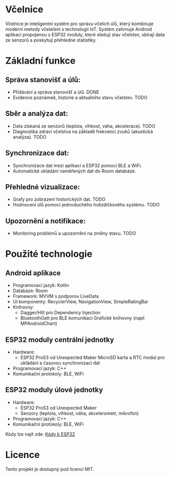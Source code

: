 # Včelnice
Včelnice je inteligentní systém pro správu včelích úlů, který kombinuje moderní metody včelaření s technologií IoT. Systém zahrnuje Android aplikaci propojenou s ESP32 moduly, které sledují stav včelstev, sbírají data ze senzorů a poskytují přehledné statistiky.

# Základní funkce
## Správa stanovišť a úlů:
- Přidávání a správa stanovišť a úlů. DONE
- Evidence poznámek, historie a aktuálního stavu včelstev. TODO
## Sběr a analýza dat:
- Data získaná ze senzorů (teplota, vlhkost, váha, akcelerace). TODO
- Diagnostika zdraví včelstva na základě frekvencí zvuků (akustická analýza). TODO
## Synchronizace dat:
- Synchronizace dat mezi aplikací a ESP32 pomocí BLE a WiFi.
- Automatické ukládání naměřených dat do Room databáze.
## Přehledné vizualizace:
- Grafy pro zobrazení historických dat. TODO
- Hodnocení úlů pomocí jednoduchého hvězdičkového systému. TODO
## Upozornění a notifikace:
- Monitoring problémů a upozornění na změny stavu. TODO

# Použité technologie
## Android aplikace
- Programovací jazyk: Kotlin
- Databáze: Room
- Framework: MVVM s podporou LiveData
- UI komponenty: RecyclerView, NavigationView, SimpleRatingBar
- Knihovny:
  - Dagger/Hilt pro Dependency Injection
  - BluetoothGatt pro BLE komunikaci
     Grafické knihovny (např. MPAndroidChart)
## ESP32 moduly centrální jednotky
- Hardware:
  - ESP32 ProS3 od Unexpected Maker
   MicroSD karta a RTC modul pro ukládání a časovou synchronizaci dat
- Programovací jazyk: C++
- Komunikační protokoly: BLE, WiFi

## ESP32 moduly úlové jednotky
- Hardware:
  - ESP32 ProS3 od Unexpected Maker
  - Senzory (teplota, vlhkost, váha, akcelerometr, mikrofon)
- Programovací jazyk: C++
- Komunikační protokoly: BLE, WiFi

Kódy lze najít zde: [Kódy k ESP32](https://github.com/xhruby28/Vcelnice_ESP32_Codes)

# Licence
Tento projekt je dostupný pod licencí MIT.
